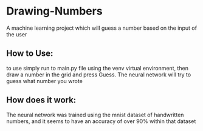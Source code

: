 # Drawing-Numbers
A machine learning project which will guess a number based on the input of the user

## How to Use:
to use simply run to main.py file using the venv virtual environment, then draw a number in the grid and press Guess.
The neural network will try to guess what number you wrote

## How does it work:
The neural network was trained using the mnist dataset of handwritten numbers, and it seems to have an accuracy of over 90% within that dataset
